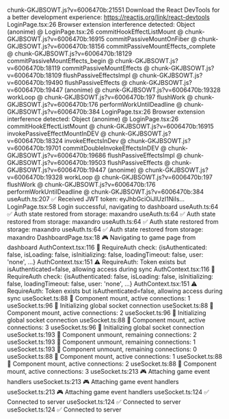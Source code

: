 chunk-GKJBSOWT.js?v=6006470b:21551 Download the React DevTools for a better development experience: https://reactjs.org/link/react-devtools
LoginPage.tsx:26 Browser extension interference detected: Object
(anonime) @ LoginPage.tsx:26
commitHookEffectListMount @ chunk-GKJBSOWT.js?v=6006470b:16915
commitPassiveMountOnFiber @ chunk-GKJBSOWT.js?v=6006470b:18156
commitPassiveMountEffects_complete @ chunk-GKJBSOWT.js?v=6006470b:18129
commitPassiveMountEffects_begin @ chunk-GKJBSOWT.js?v=6006470b:18119
commitPassiveMountEffects @ chunk-GKJBSOWT.js?v=6006470b:18109
flushPassiveEffectsImpl @ chunk-GKJBSOWT.js?v=6006470b:19490
flushPassiveEffects @ chunk-GKJBSOWT.js?v=6006470b:19447
(anonime) @ chunk-GKJBSOWT.js?v=6006470b:19328
workLoop @ chunk-GKJBSOWT.js?v=6006470b:197
flushWork @ chunk-GKJBSOWT.js?v=6006470b:176
performWorkUntilDeadline @ chunk-GKJBSOWT.js?v=6006470b:384
LoginPage.tsx:26 Browser extension interference detected: Object
(anonime) @ LoginPage.tsx:26
commitHookEffectListMount @ chunk-GKJBSOWT.js?v=6006470b:16915
invokePassiveEffectMountInDEV @ chunk-GKJBSOWT.js?v=6006470b:18324
invokeEffectsInDev @ chunk-GKJBSOWT.js?v=6006470b:19701
commitDoubleInvokeEffectsInDEV @ chunk-GKJBSOWT.js?v=6006470b:19686
flushPassiveEffectsImpl @ chunk-GKJBSOWT.js?v=6006470b:19503
flushPassiveEffects @ chunk-GKJBSOWT.js?v=6006470b:19447
(anonime) @ chunk-GKJBSOWT.js?v=6006470b:19328
workLoop @ chunk-GKJBSOWT.js?v=6006470b:197
flushWork @ chunk-GKJBSOWT.js?v=6006470b:176
performWorkUntilDeadline @ chunk-GKJBSOWT.js?v=6006470b:384
useAuth.ts:207 ✅ Received JWT token: eyJhbGciOiJIUzI1NiIs...
LoginPage.tsx:58 Login successful, navigating to dashboard
useAuth.ts:64 ✅ Auth state restored from storage: maxandro
useAuth.ts:64 ✅ Auth state restored from storage: maxandro
useAuth.ts:64 ✅ Auth state restored from storage: maxandro
useAuth.ts:64 ✅ Auth state restored from storage: maxandro
DashboardPage.tsx:18 🎮 Navigating to game page from dashboard
AuthContext.tsx:116 🔐 RequireAuth check: {isAuthenticated: false, isLoading: false, isInitializing: false, loadingTimeout: false, user: 'none', …}
AuthContext.tsx:151 ⚠️ RequireAuth: Token exists but isAuthenticated=false, allowing access during sync
AuthContext.tsx:116 🔐 RequireAuth check: {isAuthenticated: false, isLoading: false, isInitializing: false, loadingTimeout: false, user: 'none', …}
AuthContext.tsx:151 ⚠️ RequireAuth: Token exists but isAuthenticated=false, allowing access during sync
useSocket.ts:88 🔗 Component mount, active connections: 1
useSocket.ts:96 🔗 Initializing global socket connection
useSocket.ts:88 🔗 Component mount, active connections: 2
useSocket.ts:96 🔗 Initializing global socket connection
useSocket.ts:88 🔗 Component mount, active connections: 3
useSocket.ts:96 🔗 Initializing global socket connection
useSocket.ts:193 🔄 Component unmount, remaining connections: 2
useSocket.ts:193 🔄 Component unmount, remaining connections: 1
useSocket.ts:193 🔄 Component unmount, remaining connections: 0
useSocket.ts:88 🔗 Component mount, active connections: 1
useSocket.ts:88 🔗 Component mount, active connections: 2
useSocket.ts:88 🔗 Component mount, active connections: 3
useSocket.ts:213 🎮 Attaching game event handlers
useSocket.ts:213 🎮 Attaching game event handlers
useSocket.ts:213 🎮 Attaching game event handlers
useSocket.ts:124 ✅ Connected to server
useSocket.ts:124 ✅ Connected to server
useSocket.ts:124 ✅ Connected to server
